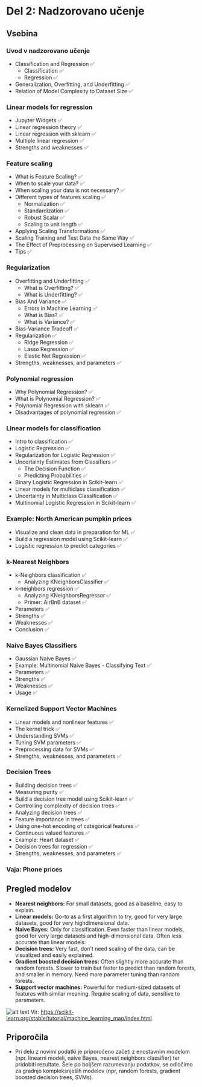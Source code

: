 # Del 2: Nadzorovano učenje

## Vsebina

### Uvod v nadzorovano učenje
- Classification and Regression ✅
    - Classification ✅
    - Regression ✅
- Generalization, Overfitting, and Underfitting ✅
- Relation of Model Complexity to Dataset Size ✅

### Linear models for regression
- Jupyter Widgets ✅
- Linear regression theory ✅
- Linear regression with sklearn ✅
- Multiple linear regression ✅
- Strengths and weaknesses ✅

### Feature scaling
- What is Feature Scaling? ✅
- When to scale your data? ✅
- When scaling your data is not necessary? ✅
- Different types of features scaling ✅
    - Normalization ✅
    - Standardization ✅
    - Robust Scalar ✅
    - Scaling to unit length ✅
- Applying Scaling Transformations ✅
- Scaling Training and Test Data the Same Way ✅
- The Effect of Preprocessing on Supervised Learning ✅
- Tips ✅

### Regularization
- Overfitting and Underfitting ✅
    - What is Overfitting? ✅
    - What is Underfitting? ✅
- Bias And Variance ✅
    - Errors in Machine Learning ✅
    - What is Bias? ✅
    - What is Variance? ✅
- Bias-Variance Tradeoff ✅
- Regularization ✅
    - Ridge Regression ✅
    - Lasso Regression ✅
    - Elastic Net Regression ✅
- Strengths, weaknesses, and parameters ✅

### Polynomial regression
- Why Polynomial Regression? ✅
- What is Polynomial Regression? ✅
- Polynomial Regression with sklearn ✅
- Disadvantages of polynomial regression ✅

### Linear models for classification
- Intro to classification ✅
- Logistic Regression ✅
- Regularization for Logistic Regression ✅
- Uncertainty Estimates from Classifiers ✅
    - The Decision Function ✅
    - Predicting Probabilities ✅
- Binary Logistic Regression in Scikit-learn ✅
- Linear models for multiclass classification ✅
- Uncertainty in Multiclass Classification ✅
- Multinomial Logistic Regression in Scikit-learn ✅

### Example: North American pumpkin prices
- Visualize and clean data in preparation for ML ✅
- Build a regression model using Scikit-learn ✅
- Logistic regression to predict categories ✅

### k-Nearest Neighbors
- k-Neighbors classification ✅
    - Analyzing KNeighborsClassifier ✅
- k-neighbors regression ✅
    - Analyzing KNeighborsRegressor ✅
    - Primer: AirBnB dataset ✅
- Parameters ✅
- Strengths ✅
- Weaknesses ✅
- Conclusion ✅

### Naive Bayes Classifiers
- Gaussian Naive Bayes ✅
- Example: Multinomial Naive Bayes - Classifying Text ✅
- Parameters ✅
- Strengths ✅
- Weaknesses ✅
- Usage ✅

### Kernelized Support Vector Machines
- Linear models and nonlinear features ✅
- The kernel trick ✅
- Understanding SVMs ✅
- Tuning SVM parameters ✅
- Preprocessing data for SVMs ✅
- Strengths, weaknesses, and parameters ✅

### Decision Trees
- Building decision trees ✅
- Measuring purity ✅
- Build a decision tree model using Scikit-learn ✅
- Controlling complexity of decision trees ✅
- Analyzing decision trees ✅
- Feature importance in trees ✅
- Using one-hot encoding of categorical features ✅
- Continuous valued features ✅
- Example: Heart dataset ✅
- Decision trees for regression ✅
- Strengths, weaknesses, and parameters ✅

### Vaja: Phone prices

## Pregled modelov
- **Nearest neighbors:** For small datasets, good as a baseline, easy to explain.
- **Linear models:** Go-to as a first algorithm to try, good for very large datasets, good for very highdimensional data.
- **Naive Bayes:** Only for classification. Even faster than linear models, good for very large datasets and high-dimensional data. Often less accurate than linear models.
- **Decision trees:** Very fast, don’t need scaling of the data, can be visualized and easily explained.
- **Gradient boosted decision trees:** Often slightly more accurate than random forests. Slower to train but faster to predict than random forests, and smaller in memory. Need more parameter tuning than random forests.
- **Support vector machines:** Powerful for medium-sized datasets of features with similar meaning. Require scaling of data, sensitive to parameters.

![alt text](https://scikit-learn.org/stable/_static/ml_map.png)
Vir: https://scikit-learn.org/stable/tutorial/machine_learning_map/index.html


## Priporočila
- Pri delu z novimi podatki je priporočeno začeti z enostavnim modelom (npr. linearni modeli, naive Bayes, nearest neighbors classifier) ter pridobiti rezultate. Šele po boljšem razumevanju podatkov, se odločimo za gradnjo kompleksnješih modelov (npr, random forests, gradient boosted decision trees, SVMs).
